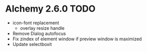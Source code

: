 # Alchemy 2.6.0 TODO

* icon-font replacement
  * overlay resize handle
* Remove Dialog autofocus
* Fix zindex of element window if preview window is maximized
* Update selectboxit
